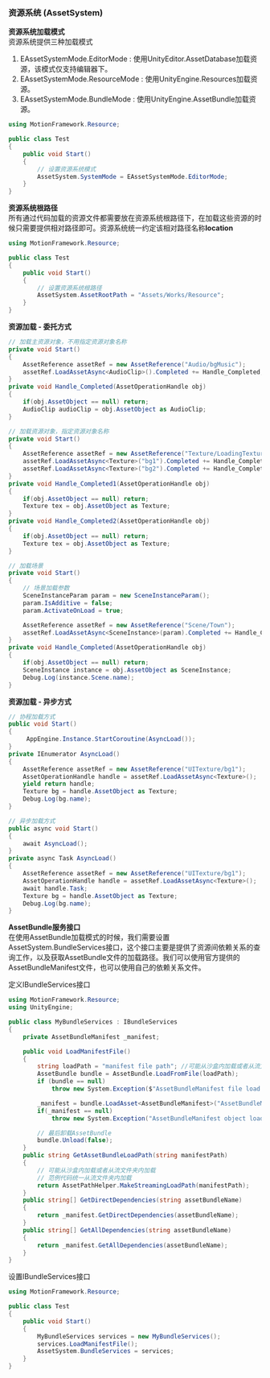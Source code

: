 ### 资源系统 (AssetSystem)

**资源系统加载模式**  
资源系统提供三种加载模式
1. EAssetSystemMode.EditorMode : 使用UnityEditor.AssetDatabase加载资源，该模式仅支持编辑器下。
2. EAssetSystemMode.ResourceMode : 使用UnityEngine.Resources加载资源。
3. EAssetSystemMode.BundleMode : 使用UnityEngine.AssetBundle加载资源。

```C#
using MotionFramework.Resource;

public class Test
{
	public void Start()
	{
		// 设置资源系统模式
		AssetSystem.SystemMode = EAssetSystemMode.EditorMode;
	}
}
```

**资源系统根路径**  
所有通过代码加载的资源文件都需要放在资源系统根路径下，在加载这些资源的时候只需要提供相对路径即可。资源系统统一约定该相对路径名称**location**   

```C#
using MotionFramework.Resource;

public class Test
{
	public void Start()
	{
		// 设置资源系统根路径
		AssetSystem.AssetRootPath = "Assets/Works/Resource";
	}
}
```

**资源加载 - 委托方式**  
````C#
// 加载主资源对象，不用指定资源对象名称
private void Start()
{
	AssetReference assetRef = new AssetReference("Audio/bgMusic");
	assetRef.LoadAssetAsync<AudioClip>().Completed += Handle_Completed;
}
private void Handle_Completed(AssetOperationHandle obj)
{
	if(obj.AssetObject == null) return;
	AudioClip audioClip = obj.AssetObject as AudioClip;
}
````

````C#
// 加载资源对象，指定资源对象名称
private void Start()
{
	AssetReference assetRef = new AssetReference("Texture/LoadingTextures");
	assetRef.LoadAssetAsync<Texture>("bg1").Completed += Handle_Completed1;
	assetRef.LoadAssetAsync<Texture>("bg2").Completed += Handle_Completed2;
}
private void Handle_Completed1(AssetOperationHandle obj)
{
	if(obj.AssetObject == null) return;
	Texture tex = obj.AssetObject as Texture;
}
private void Handle_Completed2(AssetOperationHandle obj)
{
	if(obj.AssetObject == null) return;
	Texture tex = obj.AssetObject as Texture;
}
````

````C#
// 加载场景
private void Start()
{
	// 场景加载参数
	SceneInstanceParam param = new SceneInstanceParam();
	param.IsAdditive = false;
	param.ActivateOnLoad = true;

	AssetReference assetRef = new AssetReference("Scene/Town");
	assetRef.LoadAssetAsync<SceneInstance>(param).Completed += Handle_Completed1;
}
private void Handle_Completed(AssetOperationHandle obj)
{
	if(obj.AssetObject == null) return;
	SceneInstance instance = obj.AssetObject as SceneInstance;
	Debug.Log(instance.Scene.name);
}
````

**资源加载 - 异步方式**  
````C#
// 协程加载方式
public void Start()
{
	 AppEngine.Instance.StartCoroutine(AsyncLoad());
}
private IEnumerator AsyncLoad()
{
	AssetReference assetRef = new AssetReference("UITexture/bg1");
	AssetOperationHandle handle = assetRef.LoadAssetAsync<Texture>();
	yield return handle;
	Texture bg = handle.AssetObject as Texture;
	Debug.Log(bg.name);
}
````

````C#
// 异步加载方式
public async void Start()
{
	await AsyncLoad();
}
private async Task AsyncLoad()
{
	AssetReference assetRef = new AssetReference("UITexture/bg1");
	AssetOperationHandle handle = assetRef.LoadAssetAsync<Texture>();
	await handle.Task;
	Texture bg = handle.AssetObject as Texture;
	Debug.Log(bg.name);
}
````

**AssetBundle服务接口**  
在使用AssetBundle加载模式的时候，我们需要设置AssetSystem.BundleServices接口，这个接口主要是提供了资源间依赖关系的查询工作，以及获取AssetBundle文件的加载路径。我们可以使用官方提供的AssetBundleManifest文件，也可以使用自己的依赖关系文件。  

定义IBundleServices接口
```C#
using MotionFramework.Resource;
using UnityEngine;

public class MyBundleServices : IBundleServices
{
	private AssetBundleManifest _manifest;

	public void LoadManifestFile()
	{
		string loadPath = "manifest file path"; //可能从沙盒内加载或者从流文件夹内加载
		AssetBundle bundle = AssetBundle.LoadFromFile(loadPath);
		if (bundle == null)
			throw new System.Exception($"AssetBundleManifest file load failed : {loadPath}");

		_manifest = bundle.LoadAsset<AssetBundleManifest>("AssetBundleManifest");
		if(_manifest == null)
			throw new System.Exception("AssetBundleManifest object load failed.");

		// 最后卸载AssetBundle
		bundle.Unload(false);
	}
	public string GetAssetBundleLoadPath(string manifestPath)
	{
		// 可能从沙盒内加载或者从流文件夹内加载
		// 范例代码统一从流文件夹内加载
		return AssetPathHelper.MakeStreamingLoadPath(manifestPath);
	}
	public string[] GetDirectDependencies(string assetBundleName)
	{
		return _manifest.GetDirectDependencies(assetBundleName);
	}
	public string[] GetAllDependencies(string assetBundleName)
	{
		return _manifest.GetAllDependencies(assetBundleName);
	}
}
```

设置IBundleServices接口
```C#
using MotionFramework.Resource;

public class Test
{
	public void Start()
	{
		MyBundleServices services = new MyBundleServices();
		services.LoadManifestFile();
		AssetSystem.BundleServices = services;
	}
}
```